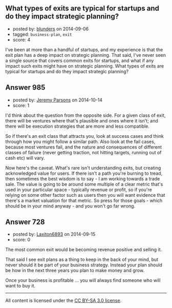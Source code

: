 ## What types of exits are typical for startups and do they impact strategic planning?

- posted by: [blunders](https://stackexchange.com/users/216182/blunders) on 2014-09-06
- tagged: `business-plan`, `exit`
- score: 4

<p>I've been at more than a handful of startups, and my experience is that the exit plan has a deep impact on strategic planning. That said, I've never seen a single source that covers common exits for startups, and what if any impact such exits might have on strategic planning. What types of exits are typical for startups and do they impact strategic planning?</p>



## Answer 985

- posted by: [Jeremy Parsons](https://stackexchange.com/users/497810/jeremy-parsons) on 2014-10-14
- score: 1

<p>I'd think about the question from the opposite side. For a given class of exit, there will be ventures where that's plausible and ones where it isn't; and there will be execution strategies that are more and less compatible.</p>

<p>So if there's an exit class that attracts you, look at success cases and think through how you might follow a similar path. Also look at the fail cases, because most ventures fail, and the nature and consequences of different classes of failure (never getting traction, not hitting targets, running out of cash etc) will vary.</p>

<p>Now here's the caveat. What's rare isn't understanding exits, but creating acknowledged value for users. If there isn't a path you're burning to tread, then sometimes the best wisdom is to say - I am working towards a trade sale. The value is going to be around some multiple of a clear metric that's used in your particular space - typically revenue or profit, so if you're relying on some other factor such as users then you will want evidence that there's a market valuation for that metric. So press for those goals - which should be in your mind anyway - and you won't go far wrong.</p>



## Answer 728

- posted by: [Laxiton6893](https://stackexchange.com/users/2181902/laxiton6893) on 2014-09-15
- score: 0

<p>The most common exit would be becoming revenue positive and selling it. </p>

<p>That said I see exit plans as a thing to keep in the back of your mind, but never should it be part of your business strategy. Instead your plan should be how in the next three years you plan to make money and grow. </p>

<p>Once your business is profitable ... you will always find someone who will want to buy it. </p>




---

All content is licensed under the [CC BY-SA 3.0 license](https://creativecommons.org/licenses/by-sa/3.0/).
